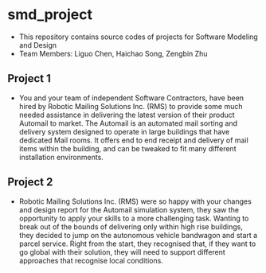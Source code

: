 # smd_project
- This repository contains source codes of projects for Software Modeling and Design
- Team Members: Liguo Chen, Haichao Song, Zengbin Zhu
## Project 1
- You and your team of independent Software Contractors, have been hired by Robotic Mailing Solutions Inc.
(RMS) to provide some much needed assistance in delivering the latest version of their product Automail
to market. The Automail is an automated mail sorting and delivery system designed to operate in large
buildings that have dedicated Mail rooms. It offers end to end receipt and delivery of mail items within
the building, and can be tweaked to fit many different installation environments.
## Project 2
- Robotic Mailing Solutions Inc. (RMS) were so happy with your changes 
and design report for the Automail simulation system, they saw the 
opportunity to apply your skills to a more challenging task. Wanting to 
break out of the bounds of delivering only within high rise buildings, 
they decided to jump on the autonomous vehicle bandwagon and start a 
parcel service. Right from the start, they recognised that, if they 
want to go global with their solution, they will need to support different
approaches that recognise local conditions.